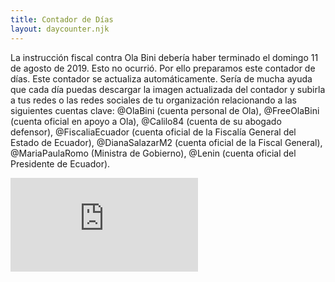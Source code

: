 ```yaml
---
title: Contador de Días
layout: daycounter.njk
---
```

La instrucción fiscal contra Ola Bini debería haber terminado el domingo
11 de agosto de 2019. Esto no ocurrió. Por ello preparamos este contador de días. Este
contador se actualiza automáticamente. Sería de mucha ayuda que cada día puedas
descargar la imagen actualizada del contador y subirla a tus redes o las redes
sociales de tu organización relacionando a las siguientes cuentas
clave: @OlaBini (cuenta personal de Ola), @FreeOlaBini (cuenta oficial en
apoyo a Ola), @Calilo84 (cuenta de su abogado
defensor), @FiscaliaEcuador (cuenta oficial de la Fiscalía General del Estado de
Ecuador), @DianaSalazarM2 (cuenta oficial de la Fiscal
General), @MariaPaulaRomo (Ministra de Gobierno), @Lenin (cuenta oficial del
Presidente de Ecuador).

<div class="aspect-w-16 aspect-h-9">
	<iframe scrolling="no" frameborder="0"  src="https://editor.p5js.org/piratax007/full/LFIpBjV_3"></iframe>
</div>
